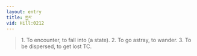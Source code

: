 ```yaml
---
layout: entry
title: གྱར་
vid: Hill:0212
---
```

> 1\. To encounter, to fall into (a state)\. 2\. To go astray, to wander\. 3\. To be dispersed, to get lost TC\.


